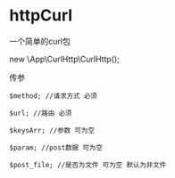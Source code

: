 # httpCurl
一个简单的curl包

new \App\CurlHttp\CurlHttp();

传参
    
    $method; //请求方式 必须
    
    $url; //路由 必须
    
    $keysArr; //参数 可为空
    
    $param; //post数据 可为空
    
    $post_file; //是否为文件 可为空 默认为非文件
